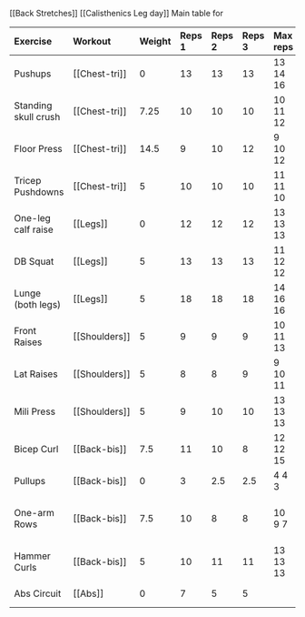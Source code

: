[[Back Stretches]]
[[Calisthenics Leg day]]
Main table for 

| Exercise             | Workout       | Weight | Reps 1 | Reps 2 | Reps 3 | Max reps | Perma Notes             |
| :------------------- | :------------ | :----- | :----- | :----- | :----- | :------- | :---------------------- |
| Pushups              | [[Chest-tri]] | 0      | 13     | 13     | 13     | 13 14 16 | maybe new pushups       |
| Standing skull crush | [[Chest-tri]] | 7.25   | 10     | 10     | 10     | 10 11 12 | 10 11 x                 |
| Floor Press          | [[Chest-tri]] | 14.5   | 9      | 10     | 12     | 9 10 12  | new method              |
| Tricep Pushdowns     | [[Chest-tri]] | 5      | 10     | 10     | 10     | 11 11 10 | new method              |
| One-leg calf raise   | [[Legs]]      | 0      | 12     | 12     | 12     | 13 13 13 | new method              |
| DB Squat             | [[Legs]]      | 5      | 13     | 13     | 13     | 11 12 12 |                         |
| Lunge (both legs)    | [[Legs]]      | 5      | 18     | 18     | 18     | 14 16 16 | new method              |
| Front Raises         | [[Shoulders]] | 5      | 9      | 9      | 9      | 10 11 13 | 10 11 13                |
| Lat Raises           | [[Shoulders]] | 5      | 8      | 8      | 9      | 9 10 11  | 9 10 x                  |
| Mili Press           | [[Shoulders]] | 5      | 9      | 10     | 10     | 13 13 13 | up weight               |
| Bicep Curl           | [[Back-bis]]  | 7.5    | 11     | 10     | 8      | 12 12 15 | 13 13 x                 |
| Pullups              | [[Back-bis]]  | 0      | 3      | 2.5    | 2.5    | 4 4 3    | 4 4 3                   |
| One-arm Rows         | [[Back-bis]]  | 7.5    | 10     | 8      | 8      | 10 9 7   | start right, new metnod |
| Hammer Curls         | [[Back-bis]]  | 5      | 10     | 11     | 11     | 13 13 13 | start left, new method  |
| Abs Circuit          | [[Abs]]       | 0      | 7      | 5      | 5      |          | 2 extra on sides        |


